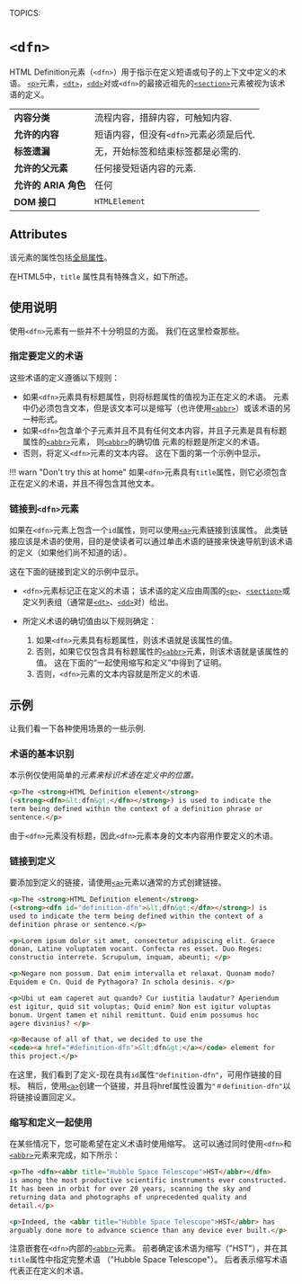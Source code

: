 TOPICS: <dfn>

# `<dfn>`

HTML Definition元素（`<dfn>`）用于指示在定义短语或句子的上下文中定义的术语。 [`<p>`](/zh-hans/webfrontend/<p>)元素，[`<dt>`](/zh-hans/webfrontend/<dt>)，[`<dd>`](/zh-hans/webfrontend/<dd>)对或`<dfn>`的最接近祖先的[`<section>`](/zh-hans/webfrontend/<section>)元素被视为该术语的定义。

|  |  |
| :-- | :-- |
| **内容分类** | 流程内容，措辞内容，可触知内容. |
| **允许的内容** | 短语内容，但没有`<dfn>`元素必须是后代. |
| **标签遗漏** | 无，开始标签和结束标签都是必需的. |
| **允许的父元素** | 任何接受短语内容的元素. |
| **允许的 ARIA 角色** | 任何 |
| **DOM 接口** | `HTMLElement` |

## Attributes

该元素的属性包括[全局属性](https://wiki.developer.mozilla.org/en-US/docs/HTML/Global_attributes)。

在HTML5中，`title` 属性具有特殊含义，如下所述。

## 使用说明

使用`<dfn>`元素有一些并不十分明显的方面。 我们在这里检查那些。

### 指定要定义的术语

这些术语的定义遵循以下规则：

- 如果`<dfn>`元素具有标题属性，则将标题属性的值视为正在定义的术语。 元素中仍必须包含文本，但是该文本可以是缩写（也许使用[`<abbr>`](/zh-hans/webfrontend/<abbr>)）或该术语的另一种形式。
- 如果`<dfn>`包含单个子元素并且不具有任何文本内容，并且子元素是具有标题属性的[`<abbr>`](/zh-hans/webfrontend/<abbr>)元素，
则[`<abbr>`](/zh-hans/webfrontend/<abbr>)的确切值 元素的标题是所定义的术语。
- 否则，将定义`<dfn>`元素的文本内容。 这在下面的第一个示例中显示。

!!! warn "Don't try this at home"
    如果`<dfn>`元素具有`title`属性，则它必须包含正在定义的术语，并且不得包含其他文本。

### 链接到`<dfn>`元素

如果在`<dfn>`元素上包含一个`id`属性，则可以使用[`<a>`](/zh-hans/webfrontend/<a>)元素链接到该属性。 此类链接应该是术语的使用，目的是使读者可以通过单击术语的链接来快速导航到该术语的定义（如果他们尚不知道的话）。

这在下面的链接到定义的示例中显示。

- `<dfn>`元素标记正在定义的术语； 该术语的定义应由周围的[`<p>`](/zh-hans/webfrontend/<p>)、[`<section>`](/zh-hans/webfrontend/<section>)或定义列表组（通常是[`<dt>`](/zh-hans/webfrontend/<dt>)、[`<dd>`](/zh-hans/webfrontend/<dd>)对）给出。

- 所定义术语的确切值由以下规则确定：
  1. 如果`<dfn>`元素具有标题属性，则该术语就是该属性的值。
  2. 否则，如果它仅包含具有标题属性的[`<abbr>`](/zh-hans/webfrontend/<abbr>)元素，则该术语就是该属性的值。 这在下面的“一起使用缩写和定义”中得到了证明。
  3. 否则，`<dfn>`元素的文本内容就是所定义的术语.

## 示例

让我们看一下各种使用场景的一些示例.

### 术语的基本识别

本示例仅使用简单的<dfn>元素来标识术语在定义中的位置。

```html
<p>The <strong>HTML Definition element</strong>
(<strong><dfn>&lt;dfn&gt;</dfn></strong>) is used to indicate the
term being defined within the context of a definition phrase or
sentence.</p>
```

由于`<dfn>`元素没有标题，因此`<dfn>`元素本身的文本内容用作要定义的术语。

### 链接到定义

要添加到定义的链接，请使用[`<a>`](/zh-hans/webfrontend/<a>)元素以通常的方式创建链接。

```html
<p>The <strong>HTML Definition element</strong>
(<strong><dfn id="definition-dfn">&lt;dfn&gt;</dfn></strong>) is
used to indicate the term being defined within the context of a
definition phrase or sentence.</p>

<p>Lorem ipsum dolor sit amet, consectetur adipiscing elit. Graece
donan, Latine voluptatem vocant. Confecta res esset. Duo Reges:
constructio interrete. Scrupulum, inquam, abeunti; </p>

<p>Negare non possum. Dat enim intervalla et relaxat. Quonam modo?
Equidem e Cn. Quid de Pythagora? In schola desinis. </p>

<p>Ubi ut eam caperet aut quando? Cur iustitia laudatur? Aperiendum
est igitur, quid sit voluptas; Quid enim? Non est igitur voluptas
bonum. Urgent tamen et nihil remittunt. Quid enim possumus hoc
agere divinius? </p>

<p>Because of all of that, we decided to use the
<code><a href="#definition-dfn">&lt;dfn&gt;</a></code> element for
this project.</p>
```

在这里，我们看到了定义-现在具有`id`属性`"definition-dfn"`，可用作链接的目标。 稍后，使用[`<a>`](/zh-hans/webfrontend/<a>)创建一个链接，并且将href属性设置为`"＃definition-dfn"`以将链接设置回定义。

### 缩写和定义一起使用

在某些情况下，您可能希望在定义术语时使用缩写。 这可以通过同时使用`<dfn>`和[`<abbr>`](/zh-hans/webfrontend/<abbr>)元素来完成，如下所示：

```html
<p>The <dfn><abbr title="Hubble Space Telescope">HST</abbr></dfn>
is among the most productive scientific instruments ever constructed.
It has been in orbit for over 20 years, scanning the sky and
returning data and photographs of unprecedented quality and
detail.</p>

<p>Indeed, the <abbr title="Hubble Space Telescope">HST</abbr> has
arguably done more to advance science than any device ever built.</p>
```

注意嵌套在`<dfn>`内部的[`<abbr>`](/zh-hans/webfrontend/<abbr>)元素。 前者确定该术语为缩写（"HST"），并在其`title`属性中指定完整术语
（"Hubble Space Telescope"）。 后者表示缩写术语代表正在定义的术语。
